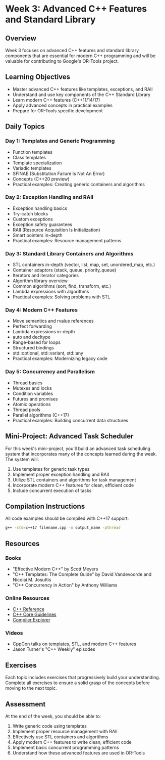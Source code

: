# Week 3: Advanced C++ Features and Standard Library

## Overview
Week 3 focuses on advanced C++ features and standard library components that are essential for modern C++ programming and will be valuable for contributing to Google's OR-Tools project.

## Learning Objectives
- Master advanced C++ features like templates, exceptions, and RAII
- Understand and use key components of the C++ Standard Library
- Learn modern C++ features (C++11/14/17)
- Apply advanced concepts in practical examples
- Prepare for OR-Tools specific development

## Daily Topics

### Day 1: Templates and Generic Programming
- Function templates
- Class templates
- Template specialization
- Variadic templates
- SFINAE (Substitution Failure Is Not An Error)
- Concepts (C++20 preview)
- Practical examples: Creating generic containers and algorithms

### Day 2: Exception Handling and RAII
- Exception handling basics
- Try-catch blocks
- Custom exceptions
- Exception safety guarantees
- RAII (Resource Acquisition Is Initialization)
- Smart pointers in-depth
- Practical examples: Resource management patterns

### Day 3: Standard Library Containers and Algorithms
- STL containers in-depth (vector, list, map, set, unordered_map, etc.)
- Container adaptors (stack, queue, priority_queue)
- Iterators and iterator categories
- Algorithm library overview
- Common algorithms (sort, find, transform, etc.)
- Lambda expressions with algorithms
- Practical examples: Solving problems with STL

### Day 4: Modern C++ Features
- Move semantics and rvalue references
- Perfect forwarding
- Lambda expressions in-depth
- auto and decltype
- Range-based for loops
- Structured bindings
- std::optional, std::variant, std::any
- Practical examples: Modernizing legacy code

### Day 5: Concurrency and Parallelism
- Thread basics
- Mutexes and locks
- Condition variables
- Futures and promises
- Atomic operations
- Thread pools
- Parallel algorithms (C++17)
- Practical examples: Building concurrent data structures

## Mini-Project: Advanced Task Scheduler
For this week's mini-project, you'll build an advanced task scheduling system that incorporates many of the concepts learned during the week. The system will:

1. Use templates for generic task types
2. Implement proper exception handling and RAII
3. Utilize STL containers and algorithms for task management
4. Incorporate modern C++ features for clean, efficient code
5. Include concurrent execution of tasks

## Compilation Instructions
All code examples should be compiled with C++17 support:
```bash
g++ -std=c++17 filename.cpp -o output_name -pthread
```

## Resources

### Books
- "Effective Modern C++" by Scott Meyers
- "C++ Templates: The Complete Guide" by David Vandevoorde and Nicolai M. Josuttis
- "C++ Concurrency in Action" by Anthony Williams

### Online Resources
- [C++ Reference](https://en.cppreference.com/)
- [C++ Core Guidelines](https://isocpp.github.io/CppCoreGuidelines/CppCoreGuidelines)
- [Compiler Explorer](https://godbolt.org/)

### Videos
- CppCon talks on templates, STL, and modern C++ features
- Jason Turner's "C++ Weekly" episodes

## Exercises
Each topic includes exercises that progressively build your understanding. Complete all exercises to ensure a solid grasp of the concepts before moving to the next topic.

## Assessment
At the end of the week, you should be able to:
1. Write generic code using templates
2. Implement proper resource management with RAII
3. Effectively use STL containers and algorithms
4. Apply modern C++ features to write clean, efficient code
5. Implement basic concurrent programming patterns
6. Understand how these advanced features are used in OR-Tools
